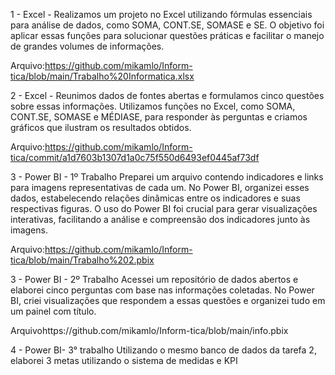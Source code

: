 1 - Excel -
Realizamos um projeto no Excel utilizando fórmulas essenciais para análise de dados, como SOMA, CONT.SE, SOMASE e SE. O objetivo foi aplicar essas funções para solucionar questões práticas e facilitar o manejo de grandes volumes de informações.

Arquivo:https://github.com/mikamlo/Inform-tica/blob/main/Trabalho%20Informatica.xlsx

2 - Excel  - 
Reunimos dados de fontes abertas e formulamos cinco questões sobre essas informações. Utilizamos funções no Excel, como SOMA, CONT.SE, SOMASE e MÉDIASE, para responder às perguntas e criamos gráficos que ilustram os resultados obtidos.

Arquivo:https://github.com/mikamlo/Inform-tica/commit/a1d7603b1307d1a0c75f550d6493ef0445af73df

3 - Power BI - 1º Trabalho
Preparei um arquivo contendo indicadores e links para imagens representativas de cada um. No Power BI, organizei esses dados, estabelecendo relações dinâmicas entre os indicadores e suas respectivas figuras. O uso do Power BI foi crucial para gerar visualizações interativas, facilitando a análise e compreensão dos indicadores junto às imagens.

Arquivo:https://github.com/mikamlo/Inform-tica/blob/main/Trabalho%202.pbix

3 - Power BI - 2º Trabalho
Acessei um repositório de dados abertos e elaborei cinco perguntas com base nas informações coletadas. No Power BI, criei visualizações que respondem a essas questões e organizei tudo em um painel com título.

Arquivohttps://github.com/mikamlo/Inform-tica/blob/main/info.pbix

4 - Power BI- 3° trabalho
Utilizando o mesmo banco de dados da tarefa 2, elaborei 3 metas utilizando o sistema de medidas e KPI


